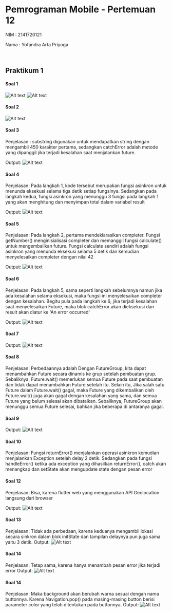 # Pemrograman Mobile - Pertemuan 12

NIM : 2141720121

Nama : Yofandra Arta Priyoga

<br>

## Praktikum 1

#### Soal 1
![Alt text](docs/soal1.png)
![Alt text](docs/soal1.gif)
<br>

#### Soal 2
![Alt text](docs/soal2.png)
<br>

#### Soal 3
Penjelasan :
substring digunakan untuk mendapatkan string dengan mengambil 450 karakter pertama, sedangkan catchError adalah metode yang dipanggil jika terjadi kesalahan saat menjalankan future.

Output:
![Alt text](docs/soal3.gif)
<br>

#### Soal 4
Penjelasan:
Pada langkah 1, kode tersebut merupakan fungsi asinkron untuk menunda eksekusi selama tiga detik setiap fungsinya. Sedangkan pada langkah kedua, fungsi asinkron yang menunggu 3 fungsi pada langkah 1 yang akan menghitung dan menyimpan total dalam variabel result

Output: 
![Alt text](docs/soal4.gif)
<br>

#### Soal 5
Penjelasan:
Pada langkah 2, pertama mendeklarasikan completer. Fungsi getNumber() menginisialisasi completer dan memanggil fungsi calculate() untuk mengembalikan future. Fungsi calculate sendiri adalah fungsi asinkron yang menunda eksekusi selama 5 detik dan kemudian menyelesaikan completer dengan nilai 42

Output: 
![Alt text](docs/soal5.gif)
<br>

#### Soal 6
Penjelasan:
Pada langkah 5, sama seperti langkah sebelumnya namun jika ada kesalahan selama eksekusi, maka fungsi ini menyelesaikan completer dengan kesalahan. Begitu pula pada langkah ke 6, jika terjadi kesalahan saat menyelesaikan Future, maka blok catchError akan dieksekusi dan result akan diatur ke 'An error occurred'

Output: 
![Alt text](docs/soal6.gif)
<br>

#### Soal 7
Output: 
![Alt text](docs/soal7.gif)
<br>

#### Soal 8
Penjelasan:
Perbedaannya adalah Dengan FutureGroup, kita dapat menambahkan Future secara dinamis ke grup setelah pembuatan grup. Sebaliknya, Future.wait() memerlukan semua Future pada saat pembuatan dan tidak dapat menambahkan Future setelah itu. Selain itu, Jika salah satu Future dalam Future.wait() gagal, maka Future yang dikembalikan oleh Future.wait() juga akan gagal dengan kesalahan yang sama, dan semua Future yang belum selesai akan dibatalkan. Sebaliknya, FutureGroup akan menunggu semua Future selesai, bahkan jika beberapa di antaranya gagal.
<br>

#### Soal 9
Output: 
![Alt text](docs/soal9.gif)
<br>

#### Soal 10
Penjelasan: 
Fungsi returnError() menjalankan operasi asinkron kemudian menjalankan Exception setelah delay 2 detik. Sedangkan pada fungsi handleError() ketika ada exception yang dihasilkan returnError(), catch akan menangkap dan setState akan mengupdate state dengan pesan error

#### Soal 12
Penjelasan:
Bisa, karena flutter web yang menggunakan API Geolocation langsung dari browser

Output: 
![Alt text](docs/soal12.gif)
<br>

#### Soal 13
Penjelasan:
Tidak ada perbedaan, karena keduanya mengambil lokasi secara sinkron dalam blok initState dan tampilan delaynya pun juga sama yaitu 3 detik.
Output: 
![Alt text](docs/soal13.gif)
<br>

#### Soal 14
Penjelasan:
Tetap sama, karena hanya menambah pesan error jika terjadi error
Output: 
![Alt text](docs/soal14.gif)
<br>

#### Soal 14
Penjelasan:
Maka background akan berubah warna sesuai dengan nama buttonnya. Karena Navigation.pop() pada masing-masing button berisi parameter color yang telah ditentukan pada buttonnya.
Output: 
![Alt text](docs/soal16.gif)
<br>
